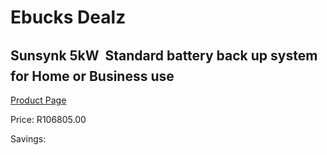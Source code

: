 
# Ebucks Dealz
## Sunsynk 5kW  Standard battery back up system for Home or Business use
[Product Page](https://www.ebucks.com/web/shop/productSelected.do?prodId=1231024601&catId=854105660)

Price: R106805.00

Savings: 


	